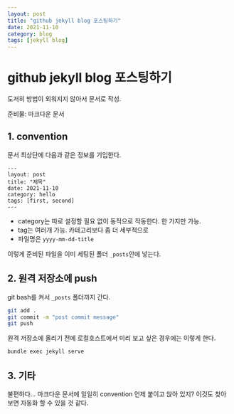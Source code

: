 ```yaml
---
layout: post
title: "github jekyll blog 포스팅하기"
date: 2021-11-10
category: blog
tags: [jekyll blog]
---
```


# github jekyll blog 포스팅하기

도저히 방법이 외워지지 않아서 문서로 작성.

준비물: 마크다운 문서

## 1. convention

문서 최상단에 다음과 같은 정보를 기입한다.

```
---
layout: post
title: "제목"
date: 2021-11-10
category: hello
tags: [first, second]
---
```

* category는 따로 설정할 필요 없이 동적으로 작동한다. 한 가지만 가능.
* tag는 여러개 가능. 카테고리보다 좀 더 세부적으로
* 파일명은 `yyyy-mm-dd-title`

 이렇게 준비된 파일을 이미 세팅된 폴더 `_posts`안에 넣는다.

## 2. 원격 저장소에 push

git bash를 켜서 `_posts` 폴더까지 간다.

```bash
git add .
git commit -m "post commit message"
git push
```

원격 저장소에 올리기 전에 로컬호스트에서 미리 보고 싶은 경우에는 이렇게 한다.

```bash
bundle exec jekyll serve
```

## 3. 기타

불편하다... 마크다운 문서에 일일히 convention 언제 붙이고 앉아 있지? 이것도 찾아보면 자동화 할 수 있을 것 같다.